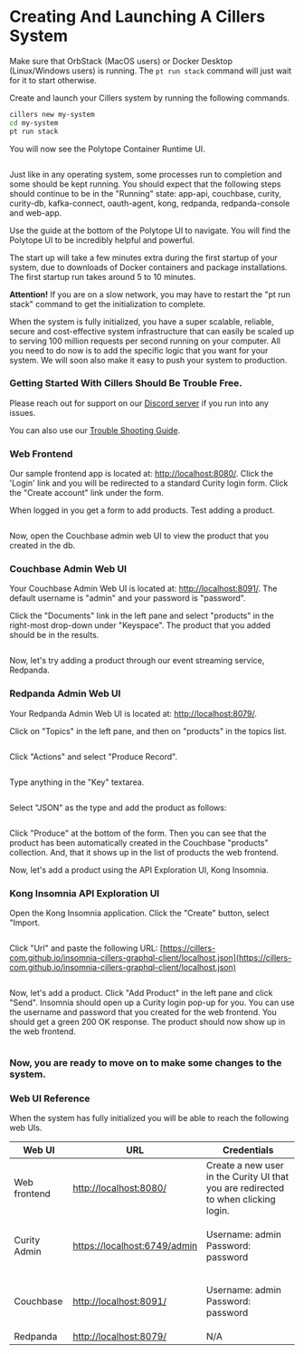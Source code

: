 # Creating And Launching A Cillers System

Make sure that OrbStack (MacOS users) or Docker Desktop (Linux/Windows users) is running. The `pt run stack` command will just wait for it to start otherwise.&#x20;

Create and launch your Cillers system by running the following commands.

```bash
cillers new my-system
cd my-system
pt run stack
```

You will now see the Polytope Container Runtime UI.

<figure><img src="../.gitbook/assets/image (10).png" alt=""><figcaption></figcaption></figure>

Just like in any operating system, some processes run to completion and some should be kept running. You should expect that the following steps should continue to be in the "Running" state: app-api, couchbase, curity, curity-db, kafka-connect, oauth-agent, kong, redpanda, redpanda-console and web-app.&#x20;

Use the guide at the bottom of the Polytope UI to navigate. You will find the Polytope UI to be incredibly helpful and powerful.&#x20;

The start up will take a few minutes extra during the first startup of your system, due to downloads of Docker containers and package installations. The first startup run takes around 5 to 10 minutes.&#x20;

**Attention!** If you are on a slow network, you may have to restart the "pt run stack" command to get the initialization to complete.&#x20;

When the system is fully initialized, you have a super scalable, reliable, secure and cost-effective system infrastructure that can easily be scaled up to serving 100 million requests per second running on your computer. All you need to do now is to add the specific logic that you want for your system. We will soon also make it easy to push your system to production.&#x20;

### Getting Started With Cillers Should Be Trouble Free.

Please reach out for support on our [Discord server](https://discord.gg/awFYddKwCw) if you run into any issues.&#x20;

You can also use our [Trouble Shooting Guide](trouble-shooting.md).&#x20;

### Web Frontend

Our sample frontend app is located at: [http://localhost:8080/](http://localhost:8080/). Click the 'Login' link and you will be redirected to a standard Curity login form. Click the "Create account" link under the form.&#x20;

When logged in you get a form to add products. Test adding a product.&#x20;

<figure><img src="../.gitbook/assets/image (4) (1).png" alt=""><figcaption></figcaption></figure>

Now, open the Couchbase admin web UI to view the product that you created in the db.&#x20;

### Couchbase Admin Web UI

Your Couchbase Admin Web UI is located at: [http://localhost:8091/](http://localhost:8091/). The default username is "admin" and your password is "password".&#x20;

Click the "Documents" link in the left pane and select "products" in the right-most drop-down under "Keyspace". The product that you added should be in the results.&#x20;

<figure><img src="../.gitbook/assets/image (3) (1).png" alt=""><figcaption></figcaption></figure>

Now, let's try adding a product through our event streaming service, Redpanda.&#x20;

### Redpanda Admin Web UI

Your Redpanda Admin Web UI is located at: [http://localhost:8079/](http://localhost:8079/).&#x20;

Click on "Topics" in the left pane, and then on "products" in the topics list.&#x20;

<figure><img src="../.gitbook/assets/image (5) (1).png" alt=""><figcaption></figcaption></figure>

Click "Actions" and select "Produce Record".&#x20;

<figure><img src="../.gitbook/assets/image (6) (1).png" alt=""><figcaption></figcaption></figure>

Type anything in the "Key" textarea.&#x20;

<figure><img src="../.gitbook/assets/image (8).png" alt=""><figcaption></figcaption></figure>

Select "JSON" as the type and add the product as follows:

<figure><img src="../.gitbook/assets/image (9).png" alt=""><figcaption></figcaption></figure>

Click "Produce" at the bottom of the form. Then you can see that the product has been automatically created in the Couchbase "products" collection. And, that it shows up in the list of products the web frontend.&#x20;

Now, let's add a product using the API Exploration UI, Kong Insomnia.&#x20;

### Kong Insomnia API Exploration UI

Open the Kong Insomnia application. Click the "Create" button, select "Import.&#x20;

<figure><img src="../.gitbook/assets/image (7).png" alt=""><figcaption></figcaption></figure>

Click "Url" and paste the following URL: [https://cillers-com.github.io/insomnia-cillers-graphql-client/localhost.json](https://cillers-com.github.io/insomnia-cillers-graphql-client/localhost.json)

<figure><img src="../.gitbook/assets/image (1) (1).png" alt=""><figcaption></figcaption></figure>

Now, let's add a product. Click "Add Product" in the left pane and click "Send".  Insomnia should open up a Curity login pop-up for you. You can use the username and password that you created for the web frontend. You should get a green 200 OK response. The product should now show up in the web frontend.&#x20;

<figure><img src="../.gitbook/assets/image (11).png" alt=""><figcaption></figcaption></figure>

### Now, you are ready to move on to make some changes to the system.&#x20;

### Web UI Reference&#x20;

When the system has fully initialized you will be able to reach the following web UIs.

| Web UI       | URL                                                          | Credentials                                                                         |
| ------------ | ------------------------------------------------------------ | ----------------------------------------------------------------------------------- |
| Web frontend | [http://localhost:8080/](http://localhost:8080/)             | Create a new user in the Curity UI that you are redirected to when clicking login.  |
| Curity Admin | [https://localhost:6749/admin](https://localhost:6749/admin) | <p>Username: admin<br>Password: password</p>                                        |
| Couchbase    | [http://localhost:8091/](http://localhost:8091/)             | <p>Username: admin<br>Password: password</p>                                        |
| Redpanda     | [http://localhost:8079/](http://localhost:8079/)             | N/A                                                                                 |



